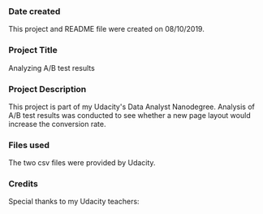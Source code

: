 ### Date created
This project and README file were created on 08/10/2019.

### Project Title
Analyzing A/B test results

### Project Description
This project is part of my Udacity's Data Analyst Nanodegree. Analysis of A/B test results was conducted to see whether a new page layout would increase the conversion rate. 

### Files used
The two csv files were provided by Udacity.

### Credits
Special thanks to my Udacity teachers:  
